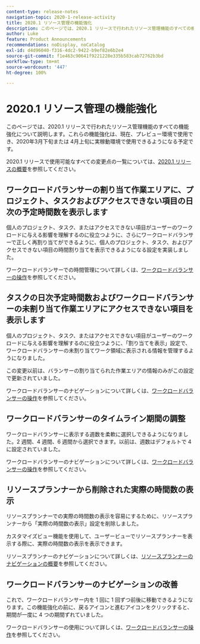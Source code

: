 ```yaml
---
content-type: release-notes
navigation-topic: 2020-1-release-activity
title: 2020.1 リソース管理の機能強化
description: このページでは、2020.1 リリースで行われたリソース管理機能のすべての機能強化について説明します。これらの機能強化は、現在、プレビュー環境で使用でき、2020年3月下旬または 4月上旬に実稼動環境で使用できるようになる予定です。
author: Luke
feature: Product Announcements
recommendations: noDisplay, noCatalog
exl-id: d4d96040-f316-4dc2-9422-b9ef82e6b2e4
source-git-commit: f1e463c90641f9221228e335b583cab72762b3bd
workflow-type: tm+mt
source-wordcount: '447'
ht-degree: 100%

---
```


# 2020.1 リソース管理の機能強化

このページでは、2020.1 リリースで行われたリソース管理機能のすべての機能強化について説明します。これらの機能強化は、現在、プレビュー環境で使用でき、2020年3月下旬または 4月上旬に実稼動環境で使用できるようになる予定です。

2020.1 リリースで使用可能なすべての変更点の一覧については、[2020.1 リリースの概要](../../../product-announcements/product-releases/2020.1-release-activity/2020-1-release-overview.md)を参照してください。

## ワークロードバランサーの割り当て作業エリアに、プロジェクト、タスクおよびアクセスできない項目の日次の予定時間数を表示します

個人のプロジェクト、タスク、またはアクセスできない項目がユーザーのワークロードに与える影響を理解するのに役立つように、さらにワークロードバランサーで正しく再割り当てができるように、個人のプロジェクト、タスク、およびアクセスできない項目の時間割り当てを表示できるようになる設定を実装しました。

ワークロードバランサーでの時間管理について詳しくは、[ワークロードバランサーの操作](../../../resource-mgmt/workload-balancer/navigate-the-workload-balancer.md)を参照してください。

## タスクの日次予定時間数およびワークロードバランサーの未割り当て作業エリアにアクセスできない項目を表示します

個人のプロジェクト、タスク、またはアクセスできない項目がユーザーのワークロードに与える影響を理解するのに役立つように、「割り当てを表示」設定で、ワークロードバランサーの未割り当てワーク領域に表示される情報を管理するようになりました。

この変更以前は、バランサーの割り当てられた作業エリアの情報のみがこの設定で更新されていました。

ワークロードバランサーのナビゲーションについて詳しくは、[ワークロードバランサーの操作](../../../resource-mgmt/workload-balancer/navigate-the-workload-balancer.md)を参照してください。

## ワークロードバランサーのタイムライン期間の調整

ワークロードバランサーに表示する週数を柔軟に選択しできるようになりました。2 週間、4 週間、6 週間から選択できます。以前は、週数はデフォルトで 4 に設定されていました。

ワークロードバランサーのナビゲーションについて詳しくは、[ワークロードバランサーの操作](../../../resource-mgmt/workload-balancer/navigate-the-workload-balancer.md)を参照してください。

## リソースプランナーから削除された実際の時間数の表示

リソースプランナーでの実際の時間数の表示を容易にするために、リソースプランナーから「実際の時間数の表示」設定を削除しました。

カスタマイズビュー機能を使用して、ユーザービューでリソースプランナーを表示する際に、実際の時間数の表示を表示できます。

リソースプランナーのナビゲーションについて詳しくは、[リソースプランナーのナビゲーションの概要](../../../resource-mgmt/resource-planning/resource-planner-navigation.md)を参照してください。

## ワークロードバランサーのナビゲーションの改善

これで、ワークロードバランサー内を 1 回に 1 回ずつ前後に移動できるようになります。この機能強化の前に、戻るアイコンと進むアイコンをクリックすると、期間が一度に 4 つの期間ずれていました。

ワークロードバランサーの使用について詳しくは、[ワークロードバランサーの操作](../../../resource-mgmt/workload-balancer/navigate-the-workload-balancer.md)を参照してください。
